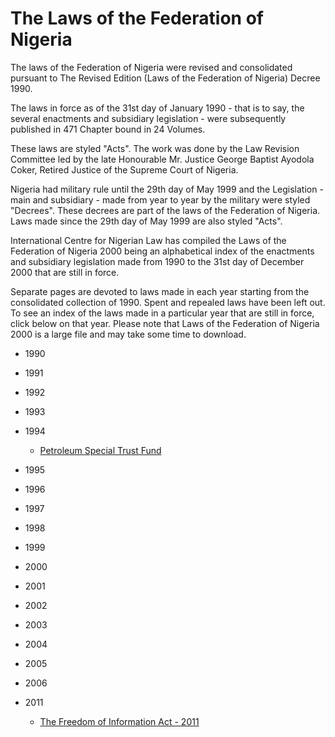 # The Laws of the Federation of Nigeria

The laws of the Federation of Nigeria were revised and consolidated pursuant to The Revised Edition (Laws of the Federation of Nigeria) Decree 1990.

The laws in force as of the 31st day of January 1990  - that is to say, the several enactments and subsidiary legislation - were subsequently published in 471 Chapter bound in 24 Volumes.

These laws are styled "Acts". The work was done by the Law Revision Committee led by the late Honourable Mr. Justice George Baptist Ayodola Coker, Retired Justice of the Supreme Court of Nigeria.

Nigeria had military rule until the 29th day of May 1999 and the Legislation - main and subsidiary - made from year to year by the military were styled "Decrees".  These decrees are part of the laws of the Federation of Nigeria. Laws made since the 29th day of May 1999 are also  styled "Acts".

International Centre for Nigerian Law has compiled the Laws of the Federation of Nigeria 2000 being an alphabetical index of the enactments and  subsidiary legislation made from 1990 to the 31st day of December 2000 that are still in force.

Separate pages are devoted to laws made in each year starting from the consolidated collection of 1990. Spent and repealed laws have been left out. To see an index of the laws made in a particular year that are still in force, click below on that year.  Please note that Laws of the Federation of Nigeria 2000 is a large file and may take some time to download.

- 1990

- 1991

- 1992

- 1993

- 1994

  - [Petroleum Special Trust Fund](./1994/petroleum-special-trust-fund-act.md)

- 1995

- 1996

- 1997

- 1998

- 1999

- 2000

- 2001

- 2002

- 2003

- 2004

- 2005

- 2006

- 2011

  - [The Freedom of Information Act - 2011](./freedom-of-information-act.md)